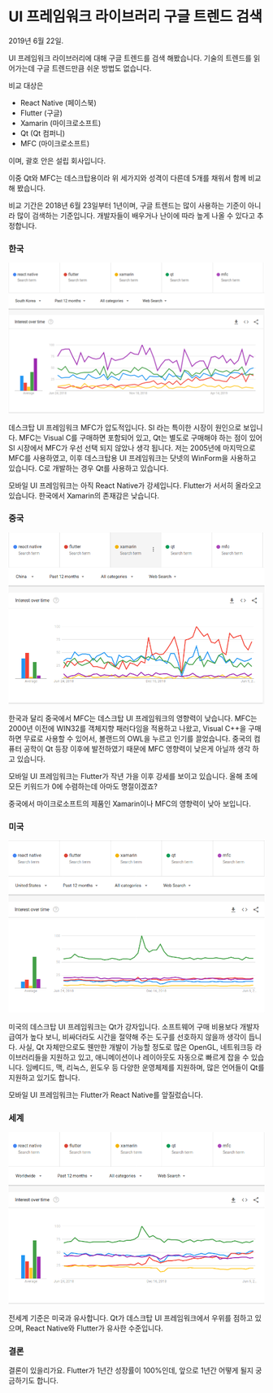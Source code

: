 # UI 프레임워크 라이브러리 구글 트렌드 검색

2019년 6월 22일.

UI 프레임워크 라이브러리에 대해 구글 트렌드를 검색 해봤습니다. 기술의 트렌드를 읽어가는데 구글 트렌드만큼 쉬운 방법도 없습니다.

비교 대상은

- React Native (페이스북)
- Flutter (구글)
- Xamarin (마이크로소프트)
- Qt (Qt 컴퍼니)
- MFC (마이크로소프트)

이며, 괄호 안은 설립 회사입니다.

이중 Qt와 MFC는 데스크탑용이라 위 세가지와 성격이 다른데 5개를 채워서 함께 비교해 봤습니다.

비교 기간은 2018년 6월 23일부터 1년이며, 구글 트렌드는 많이 사용하는 기준이 아니라 많이 검색하는 기준입니다. 개발자들이 배우거나 난이에 따라 높게 나올 수 있다고 추정합니다.

### 한국

![1561200308595](ui_framework_google_trends.assets/1561200308595.png)

데스크탑 UI 프레임워크 MFC가 압도적입니다. SI 라는 특이한 시장이 원인으로 보입니다. MFC는 Visual C를 구매하면 포함되어 있고, Qt는 별도로 구매해야 하는 점이 있어 SI 시장에서 MFC가 우선 선택 되지 않았나 생각 됩니다. 저는 2005년에 마지막으로 MFC를 사용하였고, 이후 데스크탑용 UI 프레임워크는 닷넷의 WinForm을 사용하고 있습니다. C로 개발하는 경우 Qt를 사용하고 있습니다.

모바일 UI 프레임워크는 아직 React Native가 강세입니다. Flutter가 서서히 올라오고 있습니다. 한국에서 Xamarin의 존재감은 낮습니다.

### 중국

![1561200557717](ui_framework_google_trends.assets/1561200557717.png)

한국과 달리 중국에서 MFC는 데스크탑 UI 프레임워크의 영향력이 낮습니다. MFC는 2000년 이전에 WIN32를 객체지향 패러다임을 적용하고 나왔고, Visual C++을 구매하면 무료로 사용할 수 있어서, 볼랜드의 OWL을 누르고 인기를 끌었습니다. 중국의 컴퓨터 공학이 Qt 등장 이후에 발전하였기 때문에 MFC 영향력이 낮은게 아닐까 생각 하고 있습니다.

모바일 UI 프레임워크는 Flutter가 작년 가을 이후 강세를 보이고 있습니다. 올해 초에 모든 키워드가 0에 수렴하는데 아마도 명절이겠죠?

중국에서 마이크로소프트의 제품인 Xamarin이나 MFC의 영향력이 낮아 보입니다.

### 미국

![1561200961254](ui_framework_google_trends.assets/1561200961254.png)

미국의 데스크탑 UI 프레임워크는 Qt가 강자입니다. 소프트웨어 구매 비용보다 개발자 급여가 높다 보니, 비싸더라도 시간을 절약해 주는 도구를 선호하지 않을까 생각이 듭니다. 사실, Qt 자체만으로도 웬만한 개발이 가능할 정도로 많은 OpenGL, 네트워크등 라이브러리들을 지원하고 있고, 애니메이션이나 레이아웃도 자동으로 빠르게 잡을 수 있습니다. 임베디드, 맥, 리눅스, 윈도우 등 다양한 운영체제를 지원하며, 많은 언어들이 Qt를 지원하고 있기도 합니다.

모바일 UI 프레임워크는 Flutter가 React Native를 앞질렀습니다.

### 세계

![1561201235757](ui_framework_google_trends.assets/1561201235757.png)

전세계 기준은 미국과 유사합니다. Qt가 데스크탑 UI 프레임워크에서 우위를 점하고 있으며, React Native와  Flutter가 유사한 수준입니다. 

### 결론

결론이 있을리가요. Flutter가 1년간 성장률이 100%인데, 앞으로 1년간 어떻게 될지 궁금하기도 합니다.

